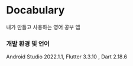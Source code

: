 # Docabulary

내가 만들고 사용하는 영어 공부 앱

### 개발 환경 및 언어
Android Studio 2022.1.1, Flutter 3.3.10 , Dart 2.18.6

